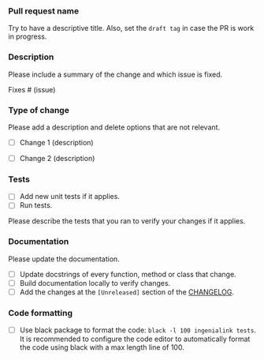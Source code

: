 ### Pull request name 

Try to have a descriptive title. Also, set the `draft tag` in case the PR is work in progress.

### Description

Please include a summary of the change and which issue is fixed. 

Fixes # (issue)

### Type of change

Please add a description and delete options that are not relevant.

- [ ] Change 1 (description)
- [ ] Change 2 (description)


### Tests
- [ ] Add new unit tests if it applies.
- [ ] Run tests.

Please describe the tests that you ran to verify your changes if it applies. 

### Documentation

Please update the documentation.

- [ ] Update docstrings of every function, method or class that change.
- [ ] Build documentation locally to verify changes.
- [ ] Add the changes at the `[Unreleased]` section of the [CHANGELOG](CHANGELOG.md).

### Code formatting

- [ ] Use black package to format the code: `black -l 100 ingenialink tests`. It is recommended to configure the code editor to automatically format the code using black with a max length line of 100.